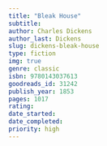 ```yaml
---
title: "Bleak House"
subtitle: 
author: Charles Dickens
author_last: Dickens
slug: dickens-bleak-house
type: fiction
img: true
genre: classic
isbn: 9780143037613
goodreads_id: 31242
publish_year: 1853
pages: 1017
rating: 
date_started:
date_completed:
priority: high
---
```

